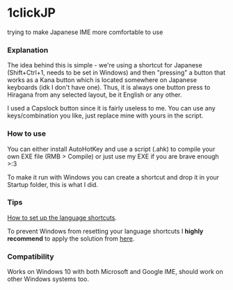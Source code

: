 # 1clickJP
trying to make Japanese IME more comfortable to use

### Explanation
The idea behind this is simple - we're using a shortcut for Japanese (Shift+Ctrl+1, needs to be set in Windows)
and then "pressing" a button that works as a Kana button
which is located somewhere on Japanese keyboards (idk I don't have one).
Thus, it is always one button press to Hiragana from any selected layout, be it English or any other.

I used a Capslock button since it is fairly useless to me.
You can use any keys/combination you like, just replace mine with yours in the script.

### How to use
You can either install AutoHotKey and use a script (.ahk) to compile your own EXE file (RMB > Compile)
or just use my EXE if you are brave enough >:3

To make it run with Windows you can create a shortcut and drop it in your Startup folder, this is what I did.

### Tips
[How to set up the language shortcuts](https://www.itechtics.com/change-keyboard-layout-shortcuts/).

To prevent Windows from resetting your language shortcuts I **highly recommend** to apply the solution from [here](https://superuser.com/questions/1134099/windows-10-language-bar-hot-keys-are-reseted-to-none-after-locking).

### Compatibility
Works on Windows 10 with both Microsoft and Google IME, should work on other Windows systems too.
